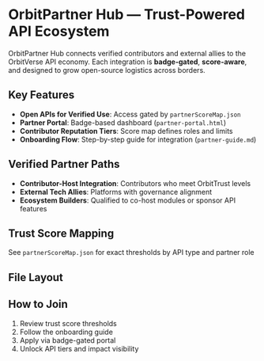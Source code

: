# OrbitPartner Hub — Trust-Powered API Ecosystem

OrbitPartner Hub connects verified contributors and external allies to the OrbitVerse API economy. Each integration is **badge-gated**, **score-aware**, and designed to grow open-source logistics across borders.

## Key Features
- **Open APIs for Verified Use**: Access gated by `partnerScoreMap.json`
- **Partner Portal**: Badge-based dashboard (`partner-portal.html`)
- **Contributor Reputation Tiers**: Score map defines roles and limits
- **Onboarding Flow**: Step-by-step guide for integration (`partner-guide.md`)

## Verified Partner Paths
- **Contributor-Host Integration**: Contributors who meet OrbitTrust levels
- **External Tech Allies**: Platforms with governance alignment
- **Ecosystem Builders**: Qualified to co-host modules or sponsor API features

## Trust Score Mapping
See `partnerScoreMap.json` for exact thresholds by API type and partner role

## File Layout

## How to Join
1. Review trust score thresholds
2. Follow the onboarding guide
3. Apply via badge-gated portal
4. Unlock API tiers and impact visibility
